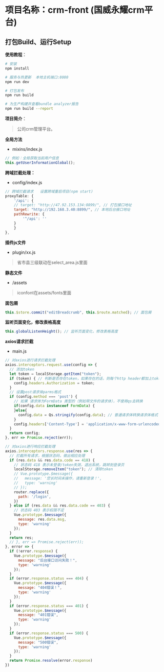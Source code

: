 # 项目名称：crm-front (国威永耀crm平台)

> 

## 打包Build、运行Setup

**使用教程**：

``` bash
# 安装
npm install

# 服务与热更新  本地主机端口:8080
npm run dev

# 打包发布
npm run build

# 为生产构建并查看bundle analyzer报告
npm run build --report
```

**项目简介**：

> 公司crm管理平台。



**全局方法**
- mixins/index.js

```javascript
// 例如：全局获取当前用户信息
this.getUserInformationGlobal();
```

**跨域拦截处理：**
- config/index.js
```javascript
// 跨域拦截请求   设置跨域重启项目(npm start)
proxyTable: {
    '/api': {
    // target: "http://47.92.153.134:8899/", // 打包接口地址
    target: "http://192.168.3.40:8899/", // 本地后台接口地址
    pathRewrite: {
        '^/api': ''
    }
    }
},
```

**插件js文件**
- plugin/xx.js
> 省市县三级联动在select_area.js里面

**静态文件**
- /assets
> iconfont在assets/fonts里面
    
**面包屑**
```javascript
this.$store.commit("editBreadcrumb", this.$route.matched); // 面包屑
```

**监听页面变化，修改表格高度**
```javascript
this.globalListenHeight(); // 监听页面变化，修改表格高度
```

**axios请求拦截**
- main.js

```javascript
// 对axios进行请求拦截处理  
axios.interceptors.request.use(config => {
  // 添加token
  let token = localStorage.getItem("token");
  if (token) { // 判断是否存在token，如果存在的话，则每个http header都加上token
    config.headers.Authorization = token;
  }
  // 设置post请求体parms格式
  if (config.method === 'post') {
    // 如果 请求体为FormData 类型的（例如带文件的请求体），不使用qs去转换
    if(config.data instanceof FormData) {
    }else{
      config.data = Qs.stringify(config.data); // 普通请求体转换请求体格式
    }
    config.headers['Content-Type'] = 'application/x-www-form-urlencoded';
  }
  return config;
}, err => Promise.reject(err));
```
```javascript
// 对axios进行响应拦截处理
axios.interceptors.response.use(res => {
  // 拦截所有请求，根据状态码，做出相应处理
  if (res.data && res.data.code == 418) {
    // 状态码 418 表示未登录/token失效，退出系统，跳转到登录页
    localStorage.removeItem("token"); // 清除token
    // Vue.prototype.$message({
    //   message: '您长时间未操作，请重新登录！',
    //   type: 'warning'
    // });
    router.replace({
      path: '/login',
    })
  } else if (res.data && res.data.code == 403) {
    // 状态码 403 表示权限不足
    Vue.prototype.$message({
      message: res.data.msg,
      type: 'warning'
    });
  }
  return res;
  // }, err => Promise.reject(err));
}, error => {
  if (!error.response) {
    Vue.prototype.$message({
      message: "后台接口访问失败！",
      type: 'warning'
    });
  }
  if (error.response.status === 404) {
    Vue.prototype.$message({
      message: "404错误！",
      type: 'warning'
    });
  }
  if (error.response.status === 401) {
    Vue.prototype.$message({
      message: "401错误",
      type: 'warning'
    });
  }
  if (error.response.status === 500) {
    Vue.prototype.$message({
      message: "500错误",
      type: 'warning'
    });
  }
  return Promise.resolve(error.response)
})
```
